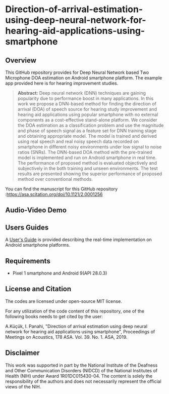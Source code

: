 # Direction-of-arrival-estimation-using-deep-neural-network-for-hearing-aid-applications-using-smartphone
 
## Overview

This GitHub repository provides for Deep Neural Network based Two Microphone DOA estimation on Android smartphone platform. The example app provided here is for hearing improvement studies. 
> **Abstract:** Deep neural network (DNN) techniques are gaining popularity due to performance boost in many applications. In this work we propose a DNN-based method for finding the direction of arrival (DOA) of speech source for hearing study improvement and hearing aid applications using popular smartphone with no external components as a cost-effective stand-alone platform. We consider the DOA estimation as a classification problem and use the magnitude and phase of speech signal as a feature set for DNN training stage and obtaining appropriate model. The model is trained and derived using real speech and real noisy speech data recorded on smartphone in different noisy environments under low signal to noise ratios (SNRs). The DNN-based DOA method with the pre-trained model is implemented and run on Android smartphone in real time. The performance of proposed method is evaluated objectively and subjectively in the both training and unseen environments. The test results are presented showing the superior performance of proposed method over conventional methods.

You can find the manuscript for this GitHub repository :https://asa.scitation.org/doi/10.1121/2.0001256

## Audio-Video Demo

## Users Guides

A [User's Guide](Users-Guide-Android_TwoMicDOA_version_2.pdf) is provided describing the real-time implementation on Android smartphone platforms.

## Requirements 

- Pixel 1 smartphone and Android 9(API 28.0.3)

## License and Citation

The codes are licensed under open-source MIT license.

For any utilization of the code content of this repository, one of the following books needs to get cited by the user:

A.Küçük, I. Panahi, "Direction of arrival estimation using deep neural network for hearing aid applications using smartphone", Proceedings of Meetings on Acoustics, 178 ASA. Vol. 39. No. 1. ASA, 2019. 

## Disclaimer

This work was supported in part by the National Institute of the Deafness and Other Communication Disorders (NIDCD) of the National Institutes of Health (NIH) under Award 1R01DC015430-04. The content is solely the responsibility of the authors and does not necessarily represent the official views of the NIH.
